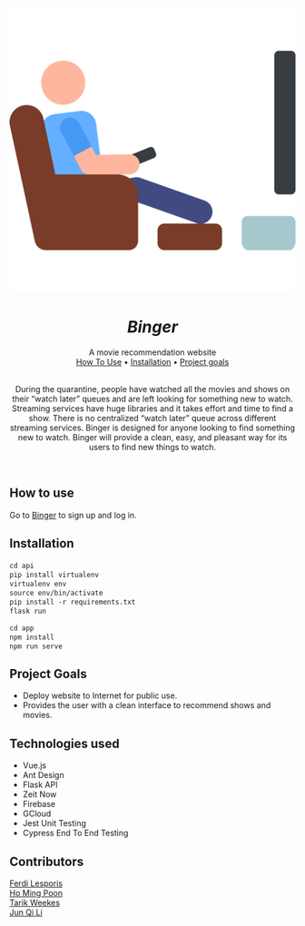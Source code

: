 <div align="center">
  <img src="app/src/assets/svg/logo.svg" alt="Binger - a movie recommendation application">
  <h1 align="center"><i>Binger</i></h1>
  A movie recommendation website
</div>

<div align="center">
  <a href="#how-to-use">How To Use</a> •
  <a href="#installation">Installation</a> •
  <a href="#project-goals">Project goals</a>
</div>
<br>

<p align="center">
  During the quarantine, people have watched all the movies and shows on their “watch later” queues and are left looking for something new to watch. Streaming services have huge libraries and it takes effort and time to find a show. There is no centralized “watch later” queue across different streaming services. Binger is designed for anyone looking to find something new to watch. Binger will provide a clean, easy, and pleasant way for its users to find new things to watch.
</p>
<br>

## How to use

Go to [Binger](https://binger.vercel.app) to sign up and log in.

## Installation

```
cd api
pip install virtualenv
virtualenv env
source env/bin/activate
pip install -r requirements.txt
flask run
```

```
cd app
npm install
npm run serve
```

## Project Goals

- Deploy website to Internet for public use.
- Provides the user with a clean interface to recommend shows and movies.

## Technologies used

- Vue.js
- Ant Design
- Flask API
- Zeit Now
- Firebase
- GCloud
- Jest Unit Testing
- Cypress End To End Testing

## Contributors

[Ferdi Lesporis](https://github.com/LeKinchi)  
[Ho Ming Poon](https://github.com/ShinValor)  
[Tarik Weekes](https://github.com/tweekes1)  
[Jun Qi Li](https://github.com/junqili259)  
